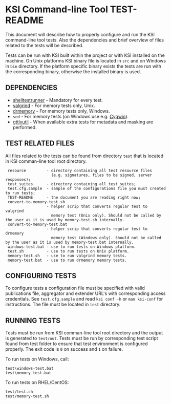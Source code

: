 # KSI Command-line Tool TEST-README

This document will describe how to properly configure and run the KSI command-line tool tests. Also the dependencies and brief overview of files related to the tests will be described.

Tests can be run with KSI built within the project or with KSI installed on the machine. On Unix platforms KSI binary file is located in `src` and on Windows in `bin` directory. If the platform specific binary exists the tests are run with the corresponding binary, otherwise the installed binary is used.


## DEPENDENCIES

* [shelltestrunner](http://joyful.com/shelltestrunner/) - Mandatory for every test.
* [valgrind](http://valgrind.org/) - For memory tests only, Unix.
* [drmemory](https://github.com/DynamoRIO/drmemory) - For memory tests only, Windows.
* `sed` - For memory tests (on Windows use e.g. [Cygwin](https://www.cygwin.com/)).
* [gttlvutil](https://github.com/guardtime/gttlvutil) - When available extra tests for metadata and masking are performed.


## TEST RELATED FILES

All files related to the tests can be found from directory `test` that is located in KSI comman-line tool root directory.

```
 resource         - directory containing all test resource files
                    (e.g. signatures, files to be signed, server responses);
 test_suites      - directory containing all test suites;
 test.cfg.sample  - sample of the configurations file you must created to run tests;
 TEST-README      - the document you are reading right now;
 convert-to-memory-test.sh
                  - helper scrip that converts regular test to valgrind
                    memory test (Unix only). Should not be called by the user as it is used by memory-test.sh internally.
 convert-to-memory-test.bat
                  - helper scrip that converts regular test to drmemory
                    memory test (Windows only). Should not be called by the user as it is used by memory-test.bat internally.
 windows-test.bat - use to run tests on Windows platform.
 test.sh          - use to run tests on Unix platform.
 memory-test.sh   - use to run valgrind memory tests.
 memory-test.bat  - use to run drmemory memory tests.
```

## CONFIGURING TESTS

To configure tests a configuration file must be specified with valid publications file, aggregator and extender URL's with corresponding access credentials. See `test.cfg.sample` and read `ksi conf -h` or `man ksi-conf` for instructions. The file must be located in `test` directory.


## RUNNING TESTS

Tests must be run from KSI comman-line tool root directory and the output is generated to `test/out`. Tests must be run by corresponding test script found from test folder to ensure that test environment is configured properly. The exit code is `0` on success and `1` on failure.

To run tests on Windows, call:
```
test\windows-test.bat
test\memory-test.bat
```

To run tests on RHEL/CentOS:
```
test/test.sh
test/memory-test.sh
```
